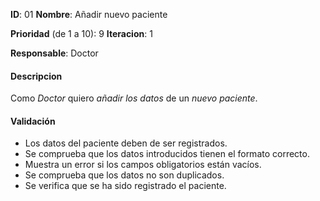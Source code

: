 **ID**: 01
**Nombre**: Añadir nuevo paciente

**Prioridad** (de 1 a 10): 9
**Iteracion**: 1

**Responsable**: Doctor

#### Descripcion

Como *Doctor* quiero *añadir los datos* de un *nuevo paciente*.

#### Validación

* Los datos del paciente deben de ser registrados.
* Se comprueba que los datos introducidos tienen el formato correcto.
* Muestra un error si los campos obligatorios están vacíos.
* Se comprueba que los datos no son duplicados.
* Se verifica que se ha sido registrado el paciente.

	